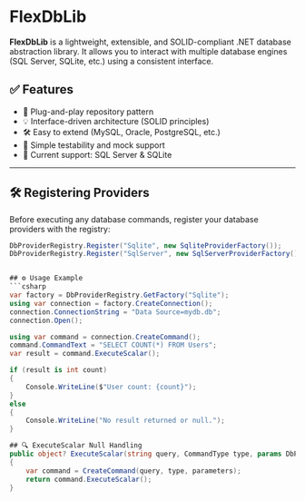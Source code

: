 # FlexDbLib

**FlexDbLib** is a lightweight, extensible, and SOLID-compliant .NET database abstraction library. It allows you to interact with multiple database engines (SQL Server, SQLite, etc.) using a consistent interface.

## ✅ Features

- 🔌 Plug-and-play repository pattern  
- 💡 Interface-driven architecture (SOLID principles)  
- 🛠 Easy to extend (MySQL, Oracle, PostgreSQL, etc.)  
- 🧪 Simple testability and mock support  
- 💾 Current support: SQL Server & SQLite  

---

## 🛠 Registering Providers

Before executing any database commands, register your database providers with the registry:

```csharp
DbProviderRegistry.Register("Sqlite", new SqliteProviderFactory());
DbProviderRegistry.Register("SqlServer", new SqlServerProviderFactory());


## ⚙️ Usage Example
```csharp
var factory = DbProviderRegistry.GetFactory("Sqlite");
using var connection = factory.CreateConnection();
connection.ConnectionString = "Data Source=mydb.db";
connection.Open();

using var command = connection.CreateCommand();
command.CommandText = "SELECT COUNT(*) FROM Users";
var result = command.ExecuteScalar();

if (result is int count)
{
    Console.WriteLine($"User count: {count}");
}
else
{
    Console.WriteLine("No result returned or null.");
}

## 🔍 ExecuteScalar Null Handling
public object? ExecuteScalar(string query, CommandType type, params DbParameter[] parameters)
{
    var command = CreateCommand(query, type, parameters);
    return command.ExecuteScalar();
}
